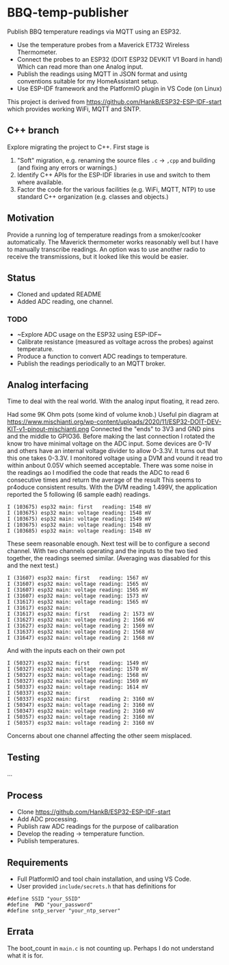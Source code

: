 # BBQ-temp-publisher

Publish BBQ temperature readings via MQTT using an ESP32.

* Use the temperature probes from a Maverick ET732 Wireless Thermometer.
* Connect the probes to an ESP32 (DOIT ESP32 DEVKIT V1 Board in hand) Which can read more than one Analog input.
* Publish the readings using MQTT in JSON format and usintg conventions suitable for my HomeAssistant setup.
* Use ESP-IDF framework and the PlatformIO plugin in VS Code (on Linux)

This project is derived from <https://github.com/HankB/ESP32-ESP-IDF-start> which provides working WiFi, MQTT and SNTP.

## C++ branch

Explore migrating the project to C++. First stage is 

1. "Soft" migration, e.g. renaming the source files `.c` -> `,cpp` and building (and fixing any errors or warnings.) 
1. Identify C++ APIs for the ESP-IDF libraries in use and switch to them where available.
1. Factor the code for the various facilities (e.g. WiFi, MQTT, NTP) to use standard C++ organization (e.g. classes and objects.)

## Motivation

Provide a running log of temperature readings from a smoker/cooker automatically. The Maverick thermometer works reasonably well but I have to manually transcribe readings. An option was to use another radio to receive the transmissions, but it looked like this would be easier. 

## Status

* Cloned and updated README
* Added ADC reading, one channel.

### TODO

* ~Explore ADC usage on the ESP32 using ESP-IDF~
* Calibrate resistance (measured as voltage across the probes) against temperature.
* Produce a function to convert ADC readings to temperature.
* Publish the readings periodically to an MQTT broker.

## Analog interfacing

Time to deal with the real world. With the analog input floating, it read zero.

Had some 9K Ohm pots (some kind of volume knob.) Useful pin diagram at <https://www.mischianti.org/wp-content/uploads/2020/11/ESP32-DOIT-DEV-KIT-v1-pinout-mischianti.png> Connected the "ends" to 3V3 and GND pins and the middle to GPIO36. Before making the last connection I rotated the know tro have minimal voltage on the ADC input. Some devices are 0-1V and others have an internal voltage divider to allow 0-3.3V. It turns out that this one takes 0-3.3V. I monitored voltage using a DVM and vound it read tro within anbout 0.05V which seemed acceptable. There was some noise in the readings ao I modified the code that reads the ADC to read 6 consecutive times and return the average of the result This seems to pr4oduce consistent results. With the DVM reading  1.499V, the application reported the 5 following (6 sample eadh) readings.

```text
I (103675) esp32 main: first   reading: 1548 mV
I (103675) esp32 main: voltage reading: 1548 mV
I (103675) esp32 main: voltage reading: 1549 mV
I (103675) esp32 main: voltage reading: 1548 mV
I (103685) esp32 main: voltage reading: 1548 mV
```

These seem reasonable enough. Next test will be to configure a second channel. With two channels operating and the inputs to the two tied together, the readings seemed similar. (Averaging was diasabled for this and the next test.)

```text
I (31607) esp32 main: first   reading: 1567 mV
I (31607) esp32 main: voltage reading: 1565 mV
I (31607) esp32 main: voltage reading: 1565 mV
I (31607) esp32 main: voltage reading: 1573 mV
I (31617) esp32 main: voltage reading: 1565 mV
I (31617) esp32 main:  
I (31617) esp32 main: first   reading 2: 1573 mV
I (31627) esp32 main: voltage reading 2: 1566 mV
I (31627) esp32 main: voltage reading 2: 1569 mV
I (31637) esp32 main: voltage reading 2: 1568 mV
I (31647) esp32 main: voltage reading 2: 1568 mV
```

And with the inputs each on their own pot

```text
I (50327) esp32 main: first   reading: 1549 mV
I (50327) esp32 main: voltage reading: 1570 mV
I (50327) esp32 main: voltage reading: 1568 mV
I (50327) esp32 main: voltage reading: 1569 mV
I (50337) esp32 main: voltage reading: 1614 mV
I (50337) esp32 main:  
I (50337) esp32 main: first   reading 2: 3160 mV
I (50347) esp32 main: voltage reading 2: 3160 mV
I (50347) esp32 main: voltage reading 2: 3160 mV
I (50357) esp32 main: voltage reading 2: 3160 mV
I (50357) esp32 main: voltage reading 2: 3160 mV
```

Concerns about one channel affecting the other seem misplaced.

## Testing

...

## Process

* Clone <https://github.com/HankB/ESP32-ESP-IDF-start>
* Add ADC processing.
* Publish raw ADC readings for the purpose of calibaration
* Develop the reading -> temperature function.
* Publish temperatures.

## Requirements

* Full PlatformIO and tool chain installation, and using VS Code.
* User provided `include/secrets.h` that has definitions for

```text
#define SSID "your_SSID"
#define  PWD "your_password"
#define sntp_server "your_ntp_server" 
```

## Errata

The boot_count in `main.c` is not counting up. Perhaps I do not understand what it is for.

